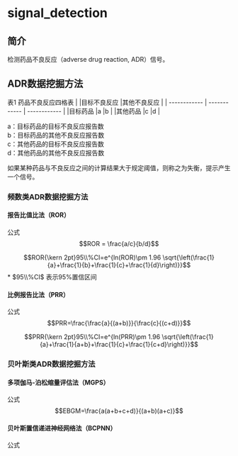 <link rel="stylesheet" type="text/css" href="auto-number-title.css" />

# signal_detection

## 简介
检测药品不良反应（adverse drug reaction, ADR）信号。

## ADR数据挖掘方法

表1 药品不良反应四格表
|   |目标不良反应   |其他不良反应   |
| ------------ | ------------ | ------------ |
|目标药品   |a   |b   |
|其他药品   |c   |d   |

a：目标药品的目标不良反应报告数<br> 
b：目标药品的其他不良反应报告数<br> 
c：其他药品的目标不良反应报告数<br> 
d：其他药品的其他不良反应报告数<br> 

如果某种药品与不良反应之间的计算结果大于规定阈值，则称之为失衡，提示产生一个信号。<br> 

### 频数类ADR数据挖掘方法

#### 报告比值比法（ROR）
公式<br> 
$$ROR = \frac{a/c}{b/d}$$

$$ROR{\kern 2pt}95\\%CI=e^{ln(ROR)\pm 1.96 \sqrt{\left(\frac{1}{a}+\frac{1}{b}+\frac{1}{c}+\frac{1}{d}\right)}}$$
\* $95\\%CI$ 表示95\%置信区间

#### 比例报告比法（PRR）
公式<br> 
$$PRR=\frac{\frac{a}{(a+b)}}{\frac{c}{(c+d)}}$$

$$PRR{\kern 2pt}95\\%CI=e^{ln(PRR)\pm 1.96 \sqrt{\left(\frac{1}{a}+\frac{1}{a+b}+\frac{1}{c}+\frac{1}{c+d}\right)}}$$

### 贝叶斯类ADR数据挖掘方法

#### 多项伽马-泊松缩量评估法（MGPS）
公式<br> 
$$EBGM=\frac{a(a+b+c+d)}{(a+b)(a+c)}$$

#### 贝叶斯置信递进神经网络法（BCPNN）
公式<br> 
